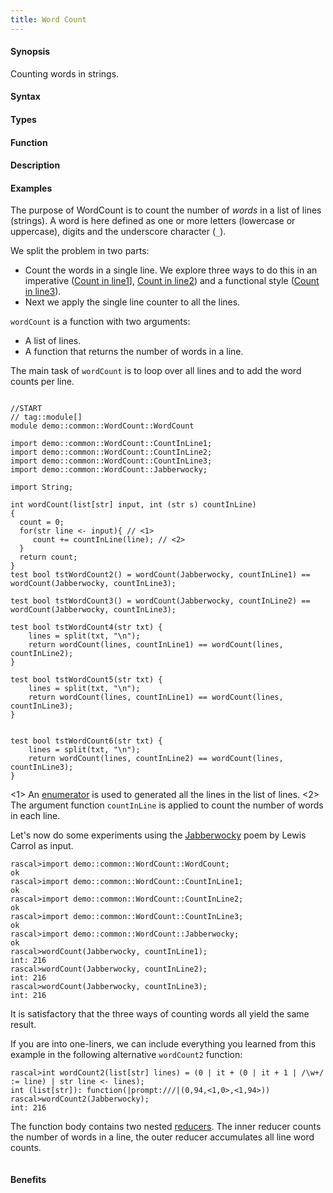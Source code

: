 ```yaml
---
title: Word Count
---
```


#### Synopsis

Counting words in strings.

#### Syntax

#### Types

#### Function

#### Description

#### Examples

The purpose of WordCount is to count the number of _words_ in a list of lines (strings).
A word is here defined as one or more letters (lowercase or uppercase), digits and the underscore character (`_`).

We split the problem in two parts:

*  Count the words in a single line. We explore three ways to do this in an imperative ([Count in line1](/Recipes/Common/WordCount/CountInLine1)], [Count in line2](/Recipes/Common/WordCount/CountInLine2))
  and a functional style ([Count in line3](/Recipes/Common/WordCount/CountInLine3)).
*  Next we apply the single line counter to all the lines.


`wordCount` is a function with two arguments:
*  A list of lines.
*  A function that returns the number of words in a line.


The main task of `wordCount` is to loop over all lines and to add the word counts per line.



```rascal

//START
// tag::module[]
module demo::common::WordCount::WordCount

import demo::common::WordCount::CountInLine1;
import demo::common::WordCount::CountInLine2;
import demo::common::WordCount::CountInLine3;
import demo::common::WordCount::Jabberwocky;

import String;

int wordCount(list[str] input, int (str s) countInLine)
{
  count = 0;
  for(str line <- input){ // <1>
     count += countInLine(line); // <2>
  }
  return count;
}
test bool tstWordCount2() = wordCount(Jabberwocky, countInLine1) == wordCount(Jabberwocky, countInLine3);

test bool tstWordCount3() = wordCount(Jabberwocky, countInLine2) == wordCount(Jabberwocky, countInLine3);

test bool tstWordCount4(str txt) {
    lines = split(txt, "\n");
    return wordCount(lines, countInLine1) == wordCount(lines, countInLine2);
}    
    
test bool tstWordCount5(str txt) {
    lines = split(txt, "\n"); 
    return wordCount(lines, countInLine1) == wordCount(lines, countInLine3); 
}

    
test bool tstWordCount6(str txt) {
    lines = split(txt, "\n");  
    return wordCount(lines, countInLine2) == wordCount(lines, countInLine3);
}

```

                
<1> An [enumerator](/Rascal/Expressions/Comprehensions/Enumerator) is used to generated all the lines in the list of lines.
<2> The argument function `countInLine` is applied to count the number of words in each line.

Let's now do some experiments using the [Jabberwocky](/Recipes/Common/WordCount/Jabberwocky) poem by Lewis Carrol as input.


```rascal-shell
rascal>import demo::common::WordCount::WordCount;
ok
rascal>import demo::common::WordCount::CountInLine1;
ok
rascal>import demo::common::WordCount::CountInLine2;
ok
rascal>import demo::common::WordCount::CountInLine3;
ok
rascal>import demo::common::WordCount::Jabberwocky;
ok
rascal>wordCount(Jabberwocky, countInLine1);
int: 216
rascal>wordCount(Jabberwocky, countInLine2);
int: 216
rascal>wordCount(Jabberwocky, countInLine3);
int: 216
```
It is satisfactory that the three ways of counting words all yield the same result.

If you are into one-liners, we can include everything you learned from this example
in the following alternative `wordCount2` function:

```rascal-shell
rascal>int wordCount2(list[str] lines) = (0 | it + (0 | it + 1 | /\w+/ := line) | str line <- lines);
int (list[str]): function(|prompt:///|(0,94,<1,0>,<1,94>))
rascal>wordCount2(Jabberwocky);
int: 216
```
The function body contains two nested [reducers](/Rascal/Expressions/Reducer).
The inner reducer counts the number of words in a line, the outer reducer accumulates all line word counts.


```rascal-shell
```


#### Benefits


